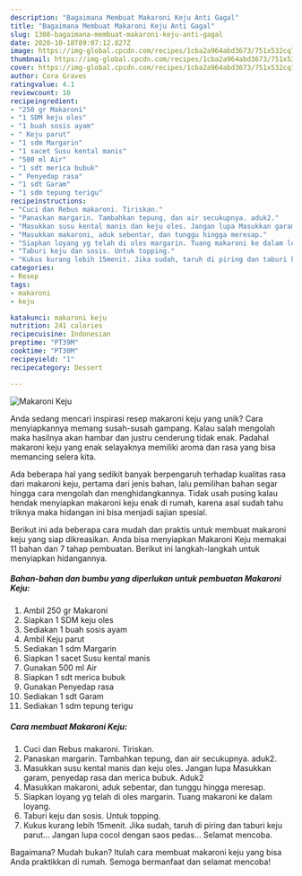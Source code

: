 ```yaml
---
description: "Bagaimana Membuat Makaroni Keju Anti Gagal"
title: "Bagaimana Membuat Makaroni Keju Anti Gagal"
slug: 1308-bagaimana-membuat-makaroni-keju-anti-gagal
date: 2020-10-18T09:07:12.827Z
image: https://img-global.cpcdn.com/recipes/1cba2a964abd3673/751x532cq70/makaroni-keju-foto-resep-utama.jpg
thumbnail: https://img-global.cpcdn.com/recipes/1cba2a964abd3673/751x532cq70/makaroni-keju-foto-resep-utama.jpg
cover: https://img-global.cpcdn.com/recipes/1cba2a964abd3673/751x532cq70/makaroni-keju-foto-resep-utama.jpg
author: Cora Graves
ratingvalue: 4.1
reviewcount: 10
recipeingredient:
- "250 gr Makaroni"
- "1 SDM keju oles"
- "1 buah sosis ayam"
- " Keju parut"
- "1 sdm Margarin"
- "1 sacet Susu kental manis"
- "500 ml Air"
- "1 sdt merica bubuk"
- " Penyedap rasa"
- "1 sdt Garam"
- "1 sdm tepung terigu"
recipeinstructions:
- "Cuci dan Rebus makaroni. Tiriskan."
- "Panaskan margarin. Tambahkan tepung, dan air secukupnya. aduk2."
- "Masukkan susu kental manis dan keju oles. Jangan lupa Masukkan garam, penyedap rasa dan merica bubuk. Aduk2"
- "Masukkan makaroni, aduk sebentar, dan tunggu hingga meresap."
- "Siapkan loyang yg telah di oles margarin. Tuang makaroni ke dalam loyang."
- "Taburi keju dan sosis. Untuk topping."
- "Kukus kurang lebih 15menit. Jika sudah, taruh di piring dan taburi keju parut... Jangan lupa cocol dengan saos pedas... Selamat mencoba."
categories:
- Resep
tags:
- makaroni
- keju

katakunci: makaroni keju 
nutrition: 241 calories
recipecuisine: Indonesian
preptime: "PT39M"
cooktime: "PT30M"
recipeyield: "1"
recipecategory: Dessert

---
```



![Makaroni Keju](https://img-global.cpcdn.com/recipes/1cba2a964abd3673/751x532cq70/makaroni-keju-foto-resep-utama.jpg)

Anda sedang mencari inspirasi resep makaroni keju yang unik? Cara menyiapkannya memang susah-susah gampang. Kalau salah mengolah maka hasilnya akan hambar dan justru cenderung tidak enak. Padahal makaroni keju yang enak selayaknya memiliki aroma dan rasa yang bisa memancing selera kita.



Ada beberapa hal yang sedikit banyak berpengaruh terhadap kualitas rasa dari makaroni keju, pertama dari jenis bahan, lalu pemilihan bahan segar hingga cara mengolah dan menghidangkannya. Tidak usah pusing kalau hendak menyiapkan makaroni keju enak di rumah, karena asal sudah tahu triknya maka hidangan ini bisa menjadi sajian spesial.


Berikut ini ada beberapa cara mudah dan praktis untuk membuat makaroni keju yang siap dikreasikan. Anda bisa menyiapkan Makaroni Keju memakai 11 bahan dan 7 tahap pembuatan. Berikut ini langkah-langkah untuk menyiapkan hidangannya.

<!--inarticleads1-->

##### Bahan-bahan dan bumbu yang diperlukan untuk pembuatan Makaroni Keju:

1. Ambil 250 gr Makaroni
1. Siapkan 1 SDM keju oles
1. Sediakan 1 buah sosis ayam
1. Ambil  Keju parut
1. Sediakan 1 sdm Margarin
1. Siapkan 1 sacet Susu kental manis
1. Gunakan 500 ml Air
1. Siapkan 1 sdt merica bubuk
1. Gunakan  Penyedap rasa
1. Sediakan 1 sdt Garam
1. Sediakan 1 sdm tepung terigu




<!--inarticleads2-->

##### Cara membuat Makaroni Keju:

1. Cuci dan Rebus makaroni. Tiriskan.
1. Panaskan margarin. Tambahkan tepung, dan air secukupnya. aduk2.
1. Masukkan susu kental manis dan keju oles. Jangan lupa Masukkan garam, penyedap rasa dan merica bubuk. Aduk2
1. Masukkan makaroni, aduk sebentar, dan tunggu hingga meresap.
1. Siapkan loyang yg telah di oles margarin. Tuang makaroni ke dalam loyang.
1. Taburi keju dan sosis. Untuk topping.
1. Kukus kurang lebih 15menit. Jika sudah, taruh di piring dan taburi keju parut... Jangan lupa cocol dengan saos pedas... Selamat mencoba.




Bagaimana? Mudah bukan? Itulah cara membuat makaroni keju yang bisa Anda praktikkan di rumah. Semoga bermanfaat dan selamat mencoba!
